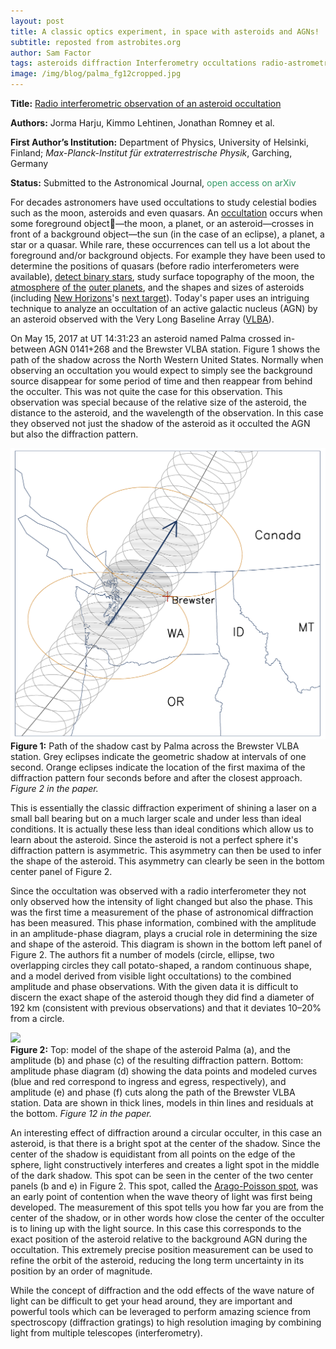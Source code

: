 ```yaml
---
layout: post
title: A classic optics experiment, in space with asteroids and AGNs!
subtitle: reposted from astrobites.org
author: Sam Factor
tags: asteroids diffraction Interferometry occultations radio-astrometry
image: /img/blog/palma_fg12cropped.jpg
---
```


<strong>Title:</strong> <a href="https://arxiv.org/abs/1804.05640">Radio interferometric observation of an asteroid occultation</a>

<strong>Authors:</strong> Jorma Harju, Kimmo Lehtinen, Jonathan Romney et al.

<strong>First Author’s Institution:</strong> Department of Physics, University of Helsinki, Finland; <em>Max-Planck-Institut für extraterrestrische Physik</em>, Garching, Germany

<strong>Status:</strong> Submitted to the Astronomical Journal, <span style="font-weight: 400; color: #339966;">open access on arXiv</span>

For decades astronomers have used occultations to study celestial bodies such as the moon, asteroids and even quasars. An <a href="https://occultations.org/occultations/what-is-an-occultation/">occultation</a> occurs when some foreground object—the moon, a planet, or an asteroid—crosses in front of a background object—the sun (in the case of an eclipse), a planet, a star or a quasar. While rare, these occurrences can tell us a lot about the foreground and/or background objects. For example they have been used to determine the positions of quasars (before radio interferometers were available), <a href="https://astrobites.org/2011/05/30/using-the-moon-as-a-scientific-instrument/">detect binary stars</a>, study surface topography of the moon, the <a href="https://www.nasa.gov/feature/first-stellar-occultations-shed-additional-light-on-pluto-s-atmosphere">atmosphere</a> <a href="http://sci.esa.int/gaia/58284-pluto-occultation/">of the</a> <a href="https://astrobites.org/2013/01/14/touring-sofia/">outer planets</a>, and the shapes and sizes of asteroids (including <a href="https://www.nasa.gov/mission_pages/newhorizons/main/index.html">New Horizons</a>'s <a href="https://www.nasa.gov/feature/does-new-horizons-next-target-have-a-moon">next target</a>). Today's paper uses an intriguing technique to analyze an occultation of an active galactic nucleus (AGN) by an asteroid observed with the Very Long Baseline Array (<a href="https://science.nrao.edu/facilities/vlba">VLBA</a>).

On May 15, 2017 at UT 14:31:23 an asteroid named Palma crossed in-between AGN 0141+268 and the Brewster VLBA station. Figure 1 shows the path of the shadow across the North Western United States. Normally when observing an occultation you would expect to simply see the background source disappear for some period of time and then reappear from behind the occulter. This was not quite the case for this observation. This observation was special because of the relative size of the asteroid, the distance to the asteroid, and the wavelength of the observation. In this case they observed not just the shadow of the asteroid as it occulted the AGN but also the diffraction pattern.

<div class="img">
<img src="/img/blog/palma_fg2.jpg"/>
<div class="caption"><strong>Figure 1:</strong> Path of the shadow cast by Palma across the Brewster VLBA station. Grey eclipses indicate the geometric shadow at intervals of one second. Orange eclipses indicate the location of the first maxima of the diffraction pattern four seconds before and after the closest approach. <em>Figure 2 in the paper.</em></div>
</div>

This is essentially the classic diffraction experiment of shining a laser on a small ball bearing but on a much larger scale and under less than ideal conditions. It is actually these less than ideal conditions which allow us to learn about the asteroid. Since the asteroid is not a perfect sphere it's diffraction pattern is asymmetric. This asymmetry can then be used to infer the shape of the asteroid. This asymmetry can clearly be seen in the bottom center panel of Figure 2.

Since the occultation was observed with a radio interferometer they not only observed how the intensity of light changed but also the phase. This was the first time a measurement of the phase of astronomical diffraction has been measured. This phase information, combined with the amplitude in an amplitude-phase diagram, plays a crucial role in determining the size and shape of the asteroid. This diagram is shown in the bottom left panel of Figure 2. The authors fit a number of models (circle, ellipse, two overlapping circles they call potato-shaped, a random continuous shape, and a model derived from visible light occultations) to the combined amplitude and phase observations. With the given data it is difficult to discern the exact shape of the asteroid though they did find a diameter of 192 km (consistent with previous observations) and that it deviates 10–20% from a circle.

<div class="image">
<img src="/img/blog/palma_fg12.jpg"> 
<div class="caption"><strong>Figure 2:</strong> Top: model of the shape of the asteroid Palma (a), and the amplitude (b) and phase (c) of the resulting diffraction pattern. Bottom: amplitude phase diagram (d) showing the data points and modeled curves (blue and red correspond to ingress and egress, respectively), and amplitude (e) and phase (f) cuts along the path of the Brewster VLBA station. Data are shown in thick lines, models in thin lines and residuals at the bottom. <em>Figure 12 in the paper.</em></div>
</div>

An interesting effect of diffraction around a circular occulter, in this case an asteroid, is that there is a bright spot at the center of the shadow. Since the center of the shadow is equidistant from all points on the edge of the sphere, light constructively interferes and creates a light spot in the middle of the dark shadow. This spot can be seen in the center of the two center panels (b and e) in Figure 2. This spot, called the <a href="https://www.youtube.com/watch?v=y9c8oZ49pFc">Arago-Poisson spot</a>, was an early point of contention when the wave theory of light was first being developed. The measurement of this spot tells you how far you are from the center of the shadow, or in other words how close the center of the occulter is to lining up with the light source. In this case this corresponds to the exact position of the asteroid relative to the background AGN during the occultation. This extremely precise position measurement can be used to refine the orbit of the asteroid, reducing the long term uncertainty in its position by an order of magnitude.

While the concept of diffraction and the odd effects of the wave nature of light can be difficult to get your head around, they are important and powerful tools which can be leveraged to perform amazing science from spectroscopy (diffraction gratings) to high resolution imaging by combining light from multiple telescopes (interferometry). 
